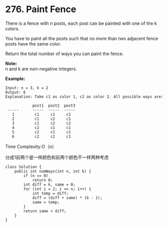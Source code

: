 # 276. Paint Fence

There is a fence with n posts, each post can be painted with one of the k colors.

You have to paint all the posts such that no more than two adjacent fence posts have the same color.

Return the total number of ways you can paint the fence.

**Note:**  
n and k are non-negative integers.

**Example:**

```text
Input: n = 3, k = 2
Output: 6
Explanation: Take c1 as color 1, c2 as color 2. All possible ways are:

            post1  post2  post3      
 -----      -----  -----  -----       
   1         c1     c1     c2 
   2         c1     c2     c1 
   3         c1     c2     c2 
   4         c2     c1     c1  
   5         c2     c1     c2
   6         c2     c2     c1
```

Time Complexity:O（n）

分成1前两个是一样颜色和前两个颜色不一样两种考虑

```text
class Solution {
    public int numWays(int n, int k) {
        if (n == 0)
            return 0;
        int diff = k, same = 0;
        for (int i = 2; i <= n; i++) {
            int temp = diff;
            diff = (diff + same) * (k - 1);
            same = temp;
        }
        return same + diff;
    }
}
```


